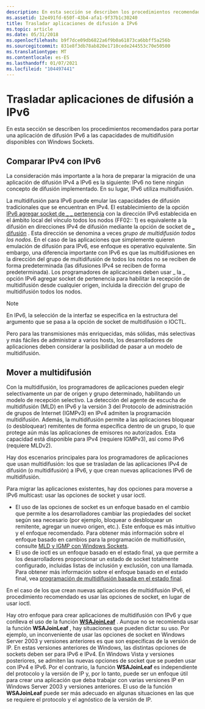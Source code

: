 ```yaml
---
description: En esta sección se describen los procedimientos recomendados para portar una aplicación de difusión IPv6 a las capacidades de multidifusión disponibles con Windows Sockets.
ms.assetid: 12e491fd-650f-43b4-afa1-9f37b1c30240
title: Trasladar aplicaciones de difusión a IPv6
ms.topic: article
ms.date: 05/31/2018
ms.openlocfilehash: b9f7dce09db6822a6f9b0a61873ca6bbff5a256b
ms.sourcegitcommit: 831e8f3db78ab820e1710cede244553c70e50500
ms.translationtype: MT
ms.contentlocale: es-ES
ms.lasthandoff: 01/07/2021
ms.locfileid: "104497441"
---
```

# <a name="porting-broadcast-applications-to-ipv6"></a>Trasladar aplicaciones de difusión a IPv6

En esta sección se describen los procedimientos recomendados para portar una aplicación de difusión IPv6 a las capacidades de multidifusión disponibles con Windows Sockets.

## <a name="comparing-ipv4-to-ipv6"></a>Comparar IPv4 con IPv6

La consideración más importante a la hora de preparar la migración de una aplicación de difusión IPv4 a IPv6 es la siguiente: IPv6 no tiene ningún concepto de difusión implementado. En su lugar, IPv6 utiliza multidifusión.

La multidifusión para IPv6 puede emular las capacidades de difusión tradicionales que se encuentran en IPv4. El establecimiento de la opción [IPv6 agregar socket de \_ \_ pertenencia](ipproto-ipv6-socket-options.md) con la dirección IPv6 establecida en el ámbito local del vínculo todos los nodos (FF02:: 1) es equivalente a la difusión en direcciones IPv4 de difusión mediante la opción de socket de [ \_ difusión](socket-options.md) . Esta dirección se denomina a veces *grupo de multidifusión todos los nodos*. En el caso de las aplicaciones que simplemente quieren emulación de difusión para IPv6, ese enfoque es operativo equivalente. Sin embargo, una diferencia importante con IPv6 es que las multidifusiones en la dirección del grupo de multidifusión de todos los nodos no se reciben de forma predeterminada (las difusiones IPv4 se reciben de forma predeterminada). Los programadores de aplicaciones deben usar \_ la \_ opción IPv6 agregar socket de pertenencia para habilitar la recepción de multidifusión desde cualquier origen, incluida la dirección del grupo de multidifusión todos los nodos.

> [!Note]  
> En IPv6, la selección de la interfaz se especifica en la estructura del argumento que se pasa a la opción de socket de multidifusión o IOCTL.

 

Pero para las transmisiones más enriquecidas, más sólidas, más selectivas y más fáciles de administrar a varios hosts, los desarrolladores de aplicaciones deben considerar la posibilidad de pasar a un modelo de multidifusión.

## <a name="moving-to-multicast"></a>Mover a multidifusión

Con la multidifusión, los programadores de aplicaciones pueden elegir selectivamente un par de origen y grupo determinado, habilitando un modelo de recepción selectivo. La detección del agente de escucha de multidifusión (MLD) en IPv6 y la versión 3 del Protocolo de administración de grupos de Internet (IGMPv3) en IPv4 admiten la programación multidifusión. Además, la multidifusión permite a las aplicaciones bloquear (o desbloquear) remitentes de forma específica dentro de un grupo, lo que protege aún más las aplicaciones de emisores no autorizados. Esta capacidad está disponible para IPv4 (requiere IGMPv3), así como IPv6 (requiere MLDv2).

Hay dos escenarios principales para los programadores de aplicaciones que usan multidifusión: los que se trasladan de las aplicaciones IPv4 de difusión (o multidifusión) a IPv6, y que crean nuevas aplicaciones IPv6 de multidifusión.

Para migrar las aplicaciones existentes, hay dos opciones para moverse a IPv6 multicast: usar las opciones de socket y usar ioctl.

-   El uso de las opciones de socket es un enfoque basado en el cambio que permite a los desarrolladores cambiar las propiedades del socket según sea necesario (por ejemplo, bloquear o desbloquear un remitente, agregar un nuevo origen, etc.). Este enfoque es más intuitivo y el enfoque recomendado. Para obtener más información sobre el enfoque basado en cambios para la programación de multidifusión, consulte [MLD y IGMP con Windows Sockets](igmp-and-windows-sockets.md).
-   El uso de ioctl es un enfoque basado en el estado final, ya que permite a los desarrolladores proporcionar un estado de socket totalmente configurado, incluidas listas de inclusión y exclusión, con una llamada. Para obtener más información sobre el enfoque basado en el estado final, vea [programación de multidifusión basada en el estado final](final-state-based-multicast-programming.md).

En el caso de los que crean nuevas aplicaciones de multidifusión IPv6, el procedimiento recomendado es usar las opciones de socket, en lugar de usar ioctl.

Hay otro enfoque para crear aplicaciones de multidifusión con IPv6 y que conlleva el uso de la función [**WSAJoinLeaf**](/windows/desktop/api/Winsock2/nf-winsock2-wsajoinleaf) . Aunque no se recomienda usar la función **WSAJoinLeaf** , hay situaciones que pueden dictar su uso. Por ejemplo, un inconveniente de usar las opciones de socket en Windows Server 2003 y versiones anteriores es que son específicas de la versión de IP. En estas versiones anteriores de Windows, las distintas opciones de sockets deben ser para IPv6 e IPv4. En Windows Vista y versiones posteriores, se admiten las nuevas opciones de socket que se pueden usar con IPv4 e IPv6. Por el contrario, la función **WSAJoinLeaf** es independiente del protocolo y la versión de IP y, por lo tanto, puede ser un enfoque útil para crear una aplicación que deba trabajar con varias versiones IP en Windows Server 2003 y versiones anteriores. El uso de la función **WSAJoinLeaf** puede ser más adecuado en algunas situaciones en las que se requiere el protocolo y el agnóstico de la versión de IP.

 

 




